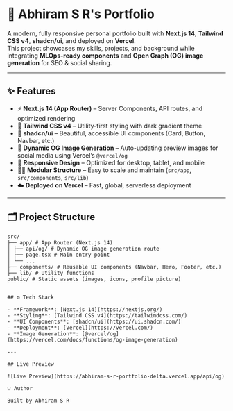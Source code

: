 # 🚀 Abhiram S R's Portfolio

A modern, fully responsive personal portfolio built with **Next.js 14**, **Tailwind CSS v4**, **shadcn/ui**, and deployed on **Vercel**.  
This project showcases my skills, projects, and background while integrating **MLOps-ready components** and **Open Graph (OG) image generation** for SEO & social sharing.

---

## ✨ Features

- ⚡ **Next.js 14 (App Router)** – Server Components, API routes, and optimized rendering  
- 🎨 **Tailwind CSS v4** – Utility-first styling with dark gradient theme  
- 🧩 **shadcn/ui** – Beautiful, accessible UI components (Card, Button, Navbar, etc.)  
- 📸 **Dynamic OG Image Generation** – Auto-updating preview images for social media using Vercel’s `@vercel/og`  
- 📱 **Responsive Design** – Optimized for desktop, tablet, and mobile  
- 🧑‍💻 **Modular Structure** – Easy to scale and maintain (`src/app`, `src/components`, `src/lib`)  
- ☁️ **Deployed on Vercel** – Fast, global, serverless deployment  

---

## 🗂️ Project Structure
```text
src/
├── app/ # App Router (Next.js 14)
│ ├── api/og/ # Dynamic OG image generation route
│ ├── page.tsx # Main entry point
│ └── ...
├── components/ # Reusable UI components (Navbar, Hero, Footer, etc.)
├── lib/ # Utility functions
public/ # Static assets (images, icons, profile picture)


## ⚙️ Tech Stack

- **Framework**: [Next.js 14](https://nextjs.org/)  
- **Styling**: [Tailwind CSS v4](https://tailwindcss.com/)  
- **UI Components**: [shadcn/ui](https://ui.shadcn.com/)  
- **Deployment**: [Vercel](https://vercel.com/)  
- **Image Generation**: [@vercel/og](https://vercel.com/docs/functions/og-image-generation)  

---

## Live Preview

![Live Preview](https://abhiram-s-r-portfolio-delta.vercel.app/api/og)

💡 Author

Built by Abhiram S R